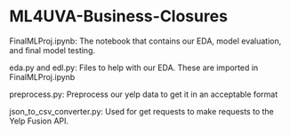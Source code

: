 # ML4UVA-Business-Closures

FinalMLProj.ipynb: The notebook that contains our EDA, model evaluation, and final model testing. 

eda.py and edl.py: Files to help with our EDA. These are imported in FinalMLProj.ipynb

preprocess.py: Preprocess our yelp data to get it in an acceptable format

json_to_csv_converter.py: Used for get requests to make requests to the Yelp Fusion API.
